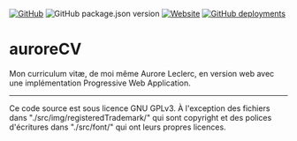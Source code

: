 [![GitHub](https://img.shields.io/github/license/auroreLeclerc/auroreCV?style=for-the-badge)](./LICENSE)
![GitHub package.json version](https://img.shields.io/github/package-json/v/auroreLeclerc/auroreCV?style=for-the-badge)
[![Website](https://img.shields.io/website?label=github.io&style=for-the-badge&url=https%3A%2F%2Fauroreleclerc.github.io%2FauroreCV%2F)](https://auroreleclerc.github.io/auroreCV/)
[![GitHub deployments](https://img.shields.io/github/deployments/auroreLeclerc/auroreCV/github-pages?label=pages%20build%20and%20deployment&style=for-the-badge)](https://github.com/auroreLeclerc/auroreCV/deployments)

# auroreCV
Mon curriculum vitæ, de moi même Aurore Leclerc, en version web avec une implémentation Progressive Web Application.

***

Ce code source est sous licence GNU GPLv3. À l'exception des fichiers dans "./src/img/registeredTrademark/" qui sont copyright et des polices d'écritures dans "./src/font/" qui ont leurs propres licences.
